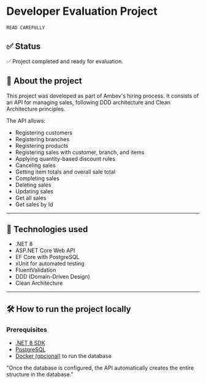 ﻿# Developer Evaluation Project

`READ CAREFULLY`

## ✅ Status

✅ Project completed and ready for evaluation.

## 🧠 About the project

This project was developed as part of Ambev's hiring process. It consists of an API for managing sales, following DDD architecture and Clean Architecture principles.

The API allows:

- Registering customers
- Registering branches
- Registering products
- Registering sales with customer, branch, and items
- Applying quantity-based discount rules
- Canceling sales
- Getting item totals and overall sale total
- Completing sales
- Deleting sales
- Updating sales
- Get all sales
- Get sales by Id

---

## 🚀 Technologies used

- .NET 8
- ASP.NET Core Web API
- EF Core with PostgreSQL
- xUnit for automated testing
- FluentValidation
- DDD (Domain-Driven Design)
- Clean Architecture

---

## 🛠️ How to run the project locally

### Prerequisites

- [.NET 8 SDK](https://dotnet.microsoft.com/en-us/download)
- [PostgreSQL](https://www.postgresql.org/)
- [Docker (opcional)](https://www.docker.com/) to run the database

"Once the database is configured, the API automatically creates the entire structure in the database."
